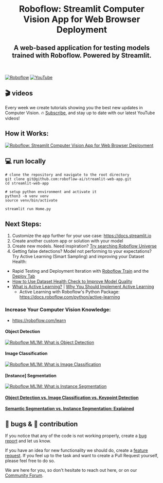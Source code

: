 <h1 align="center">Roboflow: Streamlit Computer Vision App for Web Browser Deployment</h1>
<h2 align="center">A web-based application for testing models trained with Roboflow. Powered by Streamlit.</h2>

<br></br>
[![Roboflow](https://raw.githubusercontent.com/roboflow-ai/notebooks/main/assets/badges/roboflow-blogpost.svg)](https://blog.roboflow.com/)
[![YouTube](https://badges.aleen42.com/src/youtube.svg)](https://www.youtube.com/@Roboflow)

## 🎬 videos

Every week we create tutorials showing you the best new updates in Computer Vision. 🔥
[Subscribe](https://www.youtube.com/@Roboflow), and stay up to date with our latest YouTube videos!

## How it Works:
[![Roboflow: Streamlit Computer Vision App for Web Browser Deployment](https://img.youtube.com/vi/NXQ2Ktrh2BY/0.jpg)](https://www.youtube.com/watch?v=NXQ2Ktrh2BY)

## 💻 run locally

```console
# clone the repository and navigate to the root directory
git clone git@github.com:roboflow-ai/streamlit-web-app.git
cd streamlit-web-app

# setup python environment and activate it
python3 -m venv venv
source venv/bin/activate

streamlit run Home.py
```

## Next Steps:
1. Customize the app further for your use case: https://docs.streamlit.io
2. Create another custom app or solution with your model
3. Create new models. Need inspiration? [Try searching Roboflow Universe](https://universe.roboflow.com)
4. Getting false detections? Model not performing to your expectations? Try Active Learning (Smart Sampling) and improving your Dataset Health:
* Rapid Testing and Deployment Iteration with [Roboflow Train](https://docs.roboflow.com/train) and the [Deploy Tab](https://blog.roboflow.com/deploy-tab)
* [How to Use Dataset Health Check to Improve Model Quality](https://www.youtube.com/watch?v=aUFz6P4dtk4)
* [What is Active Learning?](https://blog.roboflow.com/what-is-active-learning/) | [Why You Should Implement Active Learning](https://blog.roboflow.com/pip-install-roboflow)
  * Active Learning with Roboflow's Python Package: https://docs.roboflow.com/python/active-learning

### Increase Your Computer Vision Knowledge:
* https://roboflow.com/learn
#### Object Detection
[![Roboflow ML1M: What is Object Detection](https://img.youtube.com/vi/FM4-Pvrvo14/0.jpg)](https://www.youtube.com/watch?v=FM4-Pvrvo14)

#### Image Classification
[![Roboflow ML1M: What is Image Classification](https://img.youtube.com/vi/0swerezO3EQ/0.jpg)](https://www.youtube.com/watch?v=0swerezO3EQ)

#### [Instance] Segmentation
[![Roboflow ML1M: What is Instance Segmentation](https://img.youtube.com/vi/jLwWaN_2Omo/0.jpg)](https://www.youtube.com/watch?v=jLwWaN_2Omo)

#### [Object Detection vs. Image Classification vs. Keypoint Detection](https://blog.roboflow.com/object-detection-vs-image-classification-vs-keypoint-detection/)

#### [Semantic Segmentation vs. Instance Segmentation: Explained](https://blog.roboflow.com/difference-semantic-segmentation-instance-segmentation/)

## 🐞 bugs & 🦸 contribution

If you notice that any of the code is not working properly, create a [bug report](https://github.com/roboflow/streamlit-web-app/issues) 
and let us know.

If you have an idea for new functionality we should do, create a [feature request](https://github.com/roboflow/streamlit-web-app/issues).
If you feel up to the task and want to create a Pull Request yourself, please feel free to do so.

We are here for you, so don't hesitate to reach out here, or on our [Community Forum](https://github.com/roboflow/streamlit-web-app/issues).
